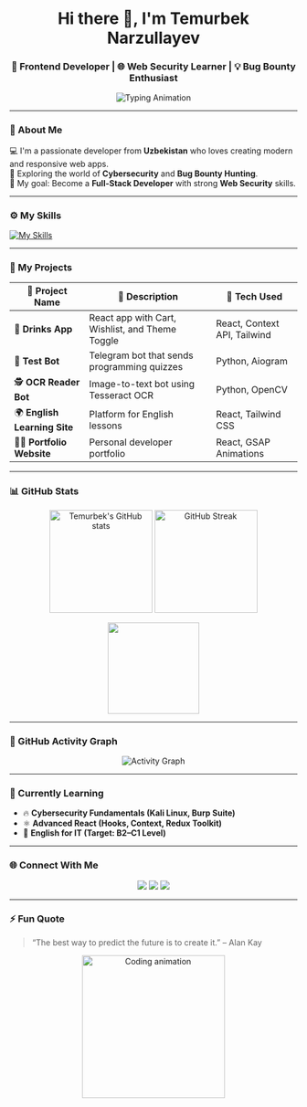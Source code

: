 <!-- 💫 Animated header -->
<h1 align="center">Hi there 👋, I'm Temurbek Narzullayev</h1>
<h3 align="center">🚀 Frontend Developer | 🌐 Web Security Learner | 💡 Bug Bounty Enthusiast</h3>

<p align="center">
  <img src="https://readme-typing-svg.herokuapp.com?font=Fira+Code&pause=1000&color=00C2FF&center=true&vCenter=true&width=550&lines=Frontend+Developer;React+%7C+Tailwind+%7C+JavaScript;Cybersecurity+Learner;Turning+ideas+into+real+projects!" alt="Typing Animation" />
</p>

---

### 🌟 About Me  

💻 I'm a passionate developer from **Uzbekistan** who loves creating modern and responsive web apps.  
🔐 Exploring the world of **Cybersecurity** and **Bug Bounty Hunting**.  
🎯 My goal: Become a **Full-Stack Developer** with strong **Web Security** skills.  

---

### ⚙️ My Skills  

[![My Skills](https://skillicons.dev/icons?i=js,ts,dart,cpp,python,flutter,php,html,css,vscode,visualstudio,pycharm,webstorm,androidstudio,linux,kali,tailwind,sass,bootstrap,styledcomponents,react,vite,vue,angular,nodejs,git,github,pnpm,npm,yarn,figma,stackoverflow&perline=13)](#)

---

### 🚀 My Projects  

| 💼 Project Name | 📝 Description | 🧩 Tech Used |
|-----------------|----------------|---------------|
| 🧃 **Drinks App** | React app with Cart, Wishlist, and Theme Toggle | React, Context API, Tailwind |
| 🧾 **Test Bot** | Telegram bot that sends programming quizzes | Python, Aiogram |
| 🕵️ **OCR Reader Bot** | Image-to-text bot using Tesseract OCR | Python, OpenCV |
| 🌍 **English Learning Site** | Platform for English lessons | React, Tailwind CSS |
| 🧑‍💻 **Portfolio Website** | Personal developer portfolio | React, GSAP Animations |

---

### 📊 GitHub Stats  

<p align="center">
  <img src="https://github-readme-stats.vercel.app/api?username=TemurbekCoder712&show_icons=true&theme=tokyonight&hide_border=true" alt="Temurbek's GitHub stats" height="180px"/>
  <img src="https://github-readme-streak-stats.herokuapp.com/?user=TemurbekCoder712&theme=tokyonight&hide_border=true" alt="GitHub Streak" height="180px"/>
</p>

<p align="center">
  <img src="https://github-readme-stats.vercel.app/api/top-langs/?username=TemurbekCoder712&layout=compact&theme=tokyonight&hide_border=true" height="160px"/>
</p>

---

### 🧩 GitHub Activity Graph  
<p align="center">
  <img src="https://github-readme-activity-graph.vercel.app/graph?username=TemurbekCoder712&theme=react-dark&hide_border=true" alt="Activity Graph" />
</p>

---

### 🧠 Currently Learning  
- 🔥 **Cybersecurity Fundamentals (Kali Linux, Burp Suite)**  
- ⚛️ **Advanced React (Hooks, Context, Redux Toolkit)**  
- 💬 **English for IT (Target: B2–C1 Level)**  

---

### 🌐 Connect With Me  
<p align="center">
  <a href="https://t.me/Temurbek_707_7" target="_blank"><img src="https://img.shields.io/badge/Telegram-0088cc?style=for-the-badge&logo=telegram&logoColor=white"/></a>
  <a href="mailto:temurbekcoder712@gmail.com" target="_blank"><img src="https://img.shields.io/badge/Email-D14836?style=for-the-badge&logo=gmail&logoColor=white"/></a>
  <a href="https://github.com/TemurbekCoder712" target="_blank"><img src="https://img.shields.io/badge/GitHub-000?style=for-the-badge&logo=github&logoColor=white"/></a>
</p>

---

### ⚡ Fun Quote  
> “The best way to predict the future is to create it.” – Alan Kay  

<p align="center">
  <img src="https://media.giphy.com/media/L8K62iTDkzGX6/giphy.gif" width="250px" alt="Coding animation" />
</p>
